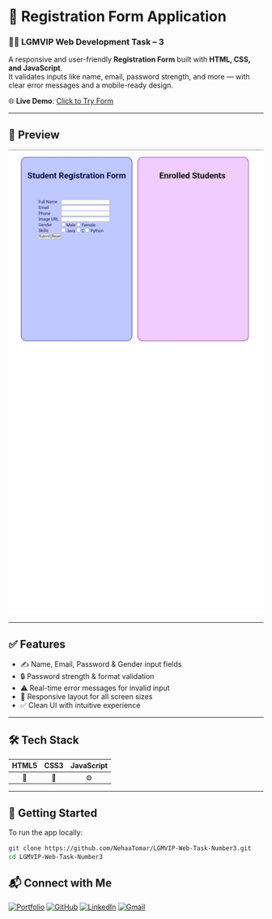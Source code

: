 # 🧾 Registration Form Application  
### 👩‍💻 LGMVIP Web Development Task – 3

A responsive and user-friendly **Registration Form** built with **HTML, CSS, and JavaScript**.  
It validates inputs like name, email, password strength, and more — with clear error messages and a mobile-ready design.

🌐 **Live Demo**: [Click to Try Form](https://nehaatomar.github.io/LGMVIP-Web-Task-Number3/)

---

## 📸 Preview

![Registration Form Screenshot](Registration.jpg)  


---

## ✅ Features

- ✍️ Name, Email, Password & Gender input fields
- 🔒 Password strength & format validation
- ⚠️ Real-time error messages for invalid input
- 📱 Responsive layout for all screen sizes
- ✅ Clean UI with intuitive experience

---

## 🛠️ Tech Stack

| HTML5 | CSS3 | JavaScript |
|:-----:|:----:|:----------:|
| 🧱    | 🎨   | ⚙️         |

---

## 🚀 Getting Started

To run the app locally:

```bash
git clone https://github.com/NehaaTomar/LGMVIP-Web-Task-Number3.git
cd LGMVIP-Web-Task-Number3
```

## 📬 Connect with Me

[![Portfolio](https://img.shields.io/badge/Portfolio-Visit-blue?style=for-the-badge)](https://inspiring-palmier-dd7dd4.netlify.app/)
[![GitHub](https://img.shields.io/badge/GitHub-NehaaTomar-black?style=for-the-badge&logo=github)](https://github.com/NehaaTomar)
[![LinkedIn](https://img.shields.io/badge/LinkedIn-Follow-blue?style=for-the-badge&logo=linkedin)](https://www.linkedin.com/in/neha-tomar-52b212224)
[![Gmail](https://img.shields.io/badge/Gmail-MailMe-red?style=for-the-badge&logo=gmail)](mailto:nehatomar349@gmail.com)
